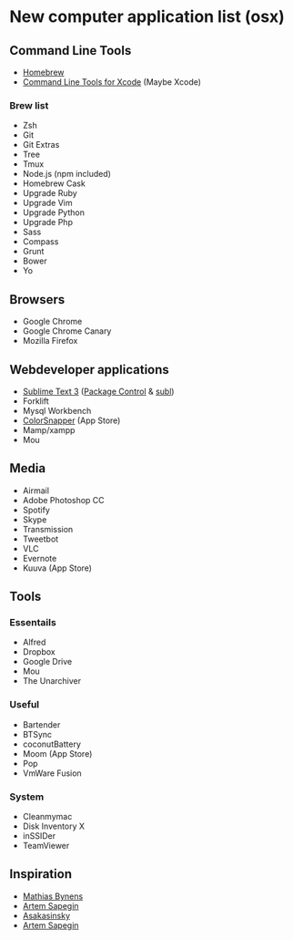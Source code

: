 # New computer application list (osx)

## Command Line Tools
- [Homebrew](http://mxcl.github.io/homebrew/)
- [Command Line Tools for Xcode](http://connect.apple.com) (Maybe Xcode)

### Brew list

- Zsh
- Git
- Git Extras
- Tree
- Tmux
- Node.js (npm included)
- Homebrew Cask
- Upgrade Ruby
- Upgrade Vim
- Upgrade Python
- Upgrade Php
- Sass
- Compass
- Grunt
- Bower
- Yo

## Browsers
- Google Chrome
- Google Chrome Canary
- Mozilla Firefox

## Webdeveloper applications
- [Sublime Text 3](http://www.sublimetext.com/3) ([Package Control](http://sublime.wbond.net) & [subl](http://stackoverflow.com/questions/10767738/how-do-i-add-bin-to-my-path))
- Forklift
- Mysql Workbench
- [ColorSnapper](http://colorsnapper.com/) (App Store)
- Mamp/xampp
- Mou

## Media
- Airmail
- Adobe Photoshop CC
- Spotify
- Skype
- Transmission
- Tweetbot
- VLC
- Evernote 
- Kuuva (App Store)

## Tools
### Essentails
- Alfred
- Dropbox
- Google Drive
- Mou
- The Unarchiver

### Useful 
- Bartender
- BTSync
- coconutBattery
- Moom (App Store)
- Pop
- VmWare Fusion

### System
- Cleanmymac
- Disk Inventory X
- inSSIDer
- TeamViewer

## Inspiration
- [Mathias Bynens](https://github.com/mathiasbynens/dotfiles/blob/master/.brew)
- [Artem Sapegin](https://github.com/sapegin/dotfiles/blob/master/setup/stuff.sh)
- [Asakasinsky](https://gist.github.com/asakasinsky/3172992)
- [Artem Sapegin](https://github.com/sapegin/dotfiles/wiki/OS-X-Apps)
